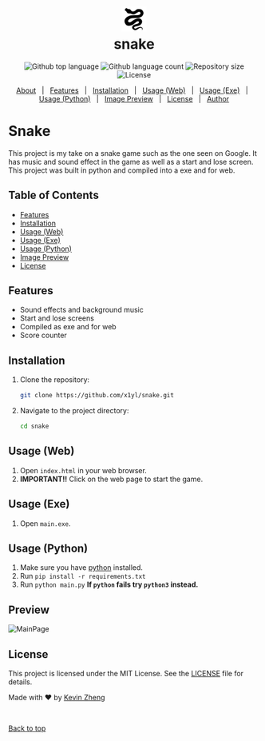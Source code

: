 <div align="center" id="top"> 
  <img src="./favicon.png" height="50px" alt="snake" />


  <!-- <a href="https://snake.netlify.app">Demo</a> -->
</div>

<h1 align="center" style="margin-top:5px;">snake</h1>

<p align="center">
  <img alt="Github top language" src="https://img.shields.io/github/languages/top/x1yl/snake?color=56BEB8">

  <img alt="Github language count" src="https://img.shields.io/github/languages/count/x1yl/snake?color=56BEB8">

  <img alt="Repository size" src="https://img.shields.io/github/repo-size/x1yl/snake?color=56BEB8">

  <img alt="License" src="https://img.shields.io/github/license/x1yl/snake?color=56BEB8">

  <!-- <img alt="Github issues" src="https://img.shields.io/github/issues/x1yl/snake?color=56BEB8" /> -->

  <!-- <img alt="Github forks" src="https://img.shields.io/github/forks/x1yl/snake?color=56BEB8" /> -->

  <!-- <img alt="Github stars" src="https://img.shields.io/github/stars/x1yl/snake?color=56BEB8" /> -->
</p>

<!-- Status -->

<!-- <h4 align="center"> 
	🚧  snake 🚀 Under construction...  🚧
</h4> 

<hr> -->

<p align="center">
  <a href="#Snake">About</a> &#xa0; | &#xa0; 
  <a href="#features">Features</a> &#xa0; | &#xa0;
  <a href="#Installation">Installation</a> &#xa0; | &#xa0;
  <a href="#Usage-(Web)">Usage (Web)</a> &#xa0; | &#xa0;
  <a href="#Usage-(Exe)">Usage (Exe)</a> &#xa0; | &#xa0;
  <a href="#Usage-(Python)">Usage (Python)</a> &#xa0; | &#xa0;
  <a href="#preview">Image Preview</a> &#xa0; | &#xa0;
  <a href="#license">License</a> &#xa0; | &#xa0;
  <a href="https://github.com/x1yl" target="_blank">Author</a>
</p>

# Snake

This project is my take on a snake game such as the one seen on Google. It has music and sound effect in the game as well as a start and lose screen. This project was built in python and compiled into a exe and for web.

## Table of Contents

- [Features](#features)
- [Installation](#installation)
- [Usage (Web)](#usage-(web))
- [Usage (Exe)](#usage-(exe))
- [Usage (Python)](#usage-(python))
- [Image Preview](#preview)
- [License](#license)

## Features

- Sound effects and background music
- Start and lose screens
- Compiled as exe and for web
- Score counter

## Installation

1. Clone the repository:
    ```sh
    git clone https://github.com/x1yl/snake.git
    ```
2. Navigate to the project directory:
    ```sh
    cd snake
    ```

## Usage (Web)

1. Open `index.html` in your web browser.
2. **IMPORTANT!!** Click on the web page to start the game.

## Usage (Exe)

1. Open `main.exe`.

## Usage (Python)

1. Make sure you have [python](https://www.python.org/) installed.
2. Run `pip install -r requirements.txt`
3. Run `python main.py`
**If `python` fails try `python3` instead.**

## Preview
![MainPage](https://cloud-d6xkti3ii-hack-club-bot.vercel.app/0image.png)

## License

This project is licensed under the MIT License. See the [LICENSE](LICENSE) file for details.


Made with :heart: by <a href="https://github.com/x1yl" target="_blank">Kevin Zheng</a>

&#xa0;

<a href="#top">Back to top</a>
